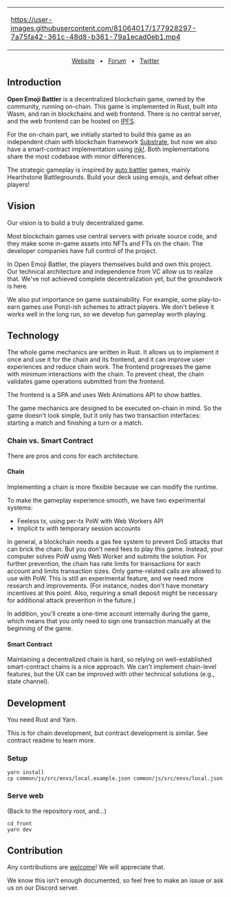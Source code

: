 <div align="center">

<table><tr><td width="500">

https://user-images.githubusercontent.com/81064017/177928297-7a75fa42-361c-48d8-b361-79a1ecad0eb1.mp4

</tr></td></table>

[Website](https://game.open-emoji-battler.community/)
&nbsp;
•
&nbsp;
[Forum](https://forum.open-emoji-battler.community/)
&nbsp;
•
&nbsp;
[Twitter](https://twitter.com/OEB_community)

</div>

## Introduction

**Open Emoji Battler** is a decentralized blockchain game, owned by the community, running on-chain. This game is implemented in Rust, built into Wasm, and ran in blockchains and web frontend. There is no central server, and the web frontend can be hosted on [IPFS](https://github.com/ipfs/ipfs).

For the on-chain part, we initially started to build this game as an independent chain with blockchain framework [Substrate](https://github.com/paritytech/substrate), but now we also have a smart-contract implementation using [ink!](https://github.com/paritytech/ink). Both implementations share the most codebase with minor differences.

The strategic gameplay is inspired by [auto battler](https://en.wikipedia.org/wiki/Auto_battler) games, mainly Hearthstone Battlegrounds. Build your deck using emojis, and defeat other players!

## Vision

Our vision is to build a truly decentralized game.

Most blockchain games use central servers with private source code, and they make some in-game assets into NFTs and FTs on the chain. The developer companies have full control of the project.

In Open Emoji Battler, the players themselves build and own this project. Our technical architecture and independence from VC allow us to realize that. We've not achieved complete decentralization yet, but the groundwork is here.

We also put importance on game sustainability. For example, some play-to-earn games use Ponzi-ish schemes to attract players. We don't believe it works well in the long run, so we develop fun gameplay worth playing.

## Technology

The whole game mechanics are written in Rust. It allows us to implement it once and use it for the chain and its frontend, and it can improve user experiences and reduce chain work. The frontend progresses the game with minimum interactions with the chain. To prevent cheat, the chain validates game operations submitted from the frontend.

The frontend is a SPA and uses Web Animations API to show battles.

The game mechanics are designed to be executed on-chain in mind. So the game doesn't look simple, but it only has two transaction interfaces: starting a match and finishing a turn or a match.

### Chain vs. Smart Contract

There are pros and cons for each architecture.

#### Chain

Implementing a chain is more flexible because we can modify the runtime.

To make the gameplay experience smooth, we have two experimental systems:

- Feeless tx, using per-tx PoW with Web Workers API
- Implicit tx with temporary session accounts

In general, a blockchain needs a gas fee system to prevent DoS attacks that can brick the chain. But you don't need fees to play this game. Instead, your computer solves PoW using Web Worker and submits the solution. For further prevention, the chain has rate limits for transactions for each account and limits transaction sizes. Only game-related calls are allowed to use with PoW. This is still an experimental feature, and we need more research and improvements. (For instance, nodes don't have monetary incentives at this point. Also, requiring a small deposit might be necessary for additional attack prevention in the future.)

In addition, you'll create a one-time account internally during the game, which means that you only need to sign one transaction manually at the beginning of the game.

#### Smart Contract

Maintaining a decentralized chain is hard, so relying on well-established smart-contract chains is a nice approach. We can't implement chain-level features, but the UX can be improved with other technical solutions (e.g., state channel).

## Development

You need Rust and Yarn.

This is for chain development, but contract development is similar. See contract readme to learn more.

### Setup

```
yarn install
cp common/js/src/envs/local.example.json common/js/src/envs/local.json
```

### Serve web

(Back to the repository root, and...)

```
cd front
yarn dev
```

## Contribution

Any contributions are [welcome](https://forum.open-emoji-battler.community/t/topic/38)! We will appreciate that.

We know this isn't enough documented, so feel free to make an issue or ask us on our Discord server.

